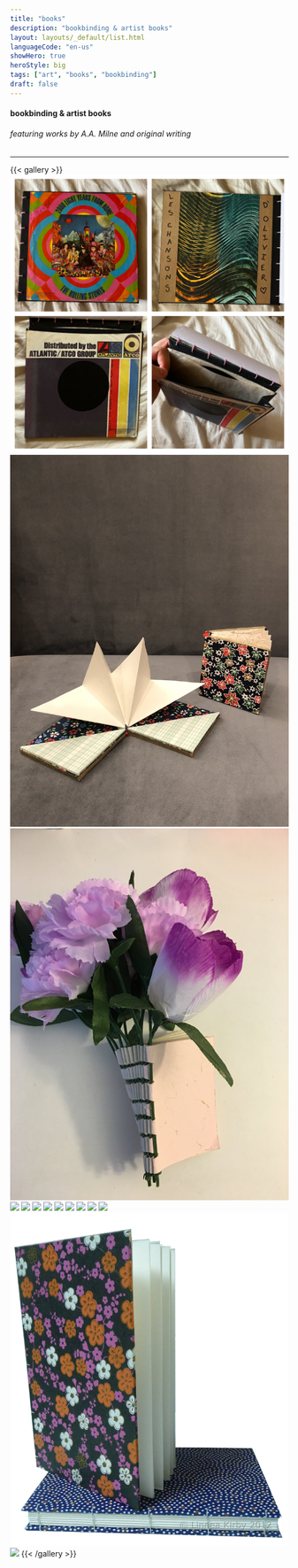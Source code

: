 ```yaml
---
title: "books"
description: "bookbinding & artist books"
layout: layouts/_default/list.html
languageCode: "en-us"
showHero: true
heroStyle: big
tags: ["art", "books", "bookbinding"]
draft: false
---
```

#### bookbinding & artist books
###### featuring works by A.A. Milne and original writing 
---

{{< gallery >}}
  <img src="gallery/2023recordbook.JPG" class="grid-w50 md:grid-w33 xl:grid-w25" />
  <img src="gallery/2018origamibook.jpg" class="grid-w50 md:grid-w33 xl:grid-w25" />
  <img src="gallery/2016pianohingeflowerbook.JPG" class="grid-w50 md:grid-w33 xl:grid-w25" />
  <img src="gallery/2016historyofhysteria.png" class="grid-w50 md:grid-w33 xl:grid-w25" />
  <img src="gallery/2016anosmia.jpg" class="grid-w50 md:grid-w33 xl:grid-w25" />
  <img src="gallery/2014AdamBook.jpg" class="grid-w50 md:grid-w33 xl:grid-w25" />
  <img src="gallery/2013SecretBelgianBinding.jpg" class="grid-w50 md:grid-w33 xl:grid-w25" />
  <img src="gallery/2013AustinsTravelJournal.jpg" class="grid-w50 md:grid-w33 xl:grid-w25" />
  <img src="gallery/2012unjeu.jpg" class="grid-w50 md:grid-w33 xl:grid-w25" />
  <img src="gallery/2012StoryBook.jpg" class="grid-w50 md:grid-w33 xl:grid-w25" />
  <img src="gallery/2012KingsBreakfast.jpg" class="grid-w50 md:grid-w33 xl:grid-w25" />
  <img src="gallery/2012JapaneseStabBinding.jpg" class="grid-w50 md:grid-w33 xl:grid-w25" />
  <img src="gallery/2012coptic.jpg" class="grid-w50 md:grid-w33 xl:grid-w25" />
  <img src="gallery/2012Accordian_Fold_Book.jpg" class="grid-w50 md:grid-w33 xl:grid-w25" />
{{< /gallery >}}
